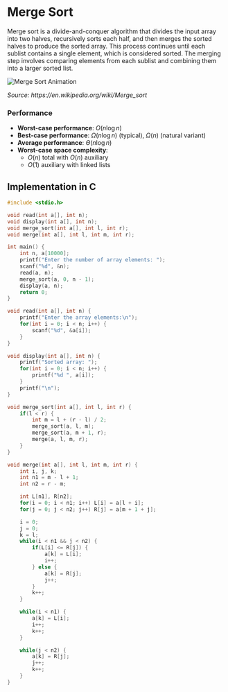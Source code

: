 # Merge Sort

Merge sort is a divide-and-conquer algorithm that divides the input array into two halves, recursively sorts each half, and then merges the sorted halves to produce the sorted array. This process continues until each sublist contains a single element, which is considered sorted. The merging step involves comparing elements from each sublist and combining them into a larger sorted list.

![Merge Sort Animation](https://upload.wikimedia.org/wikipedia/commons/c/cc/Merge-sort-example-300px.gif)
<p><em>Source: https://en.wikipedia.org/wiki/Merge_sort </em></p>

### Performance
- **Worst-case performance**: $O(n \log n)$
- **Best-case performance**: $\Omega(n \log n)$ (typical), $\Omega(n)$ (natural variant)
- **Average performance**: $\Theta(n \log n)$
- **Worst-case space complexity**: 
  - $O(n)$ total with $O(n)$ auxiliary
  - $O(1)$ auxiliary with linked lists


## Implementation in C

```c
#include <stdio.h>

void read(int a[], int n);
void display(int a[], int n);
void merge_sort(int a[], int l, int r);
void merge(int a[], int l, int m, int r);

int main() {
    int n, a[10000];
    printf("Enter the number of array elements: ");
    scanf("%d", &n);
    read(a, n);
    merge_sort(a, 0, n - 1);
    display(a, n);
    return 0;
}

void read(int a[], int n) {
    printf("Enter the array elements:\n");
    for(int i = 0; i < n; i++) {
        scanf("%d", &a[i]);
    }
}

void display(int a[], int n) {
    printf("Sorted array: ");
    for(int i = 0; i < n; i++) {
        printf("%d ", a[i]);
    }
    printf("\n");
}

void merge_sort(int a[], int l, int r) {
    if(l < r) {
        int m = l + (r - l) / 2;
        merge_sort(a, l, m);
        merge_sort(a, m + 1, r);
        merge(a, l, m, r);
    }
}

void merge(int a[], int l, int m, int r) {
    int i, j, k;
    int n1 = m - l + 1;
    int n2 = r - m;

    int L[n1], R[n2];
    for(i = 0; i < n1; i++) L[i] = a[l + i];
    for(j = 0; j < n2; j++) R[j] = a[m + 1 + j];

    i = 0;
    j = 0;
    k = l;
    while(i < n1 && j < n2) {
        if(L[i] <= R[j]) {
            a[k] = L[i];
            i++;
        } else {
            a[k] = R[j];
            j++;
        }
        k++;
    }

    while(i < n1) {
        a[k] = L[i];
        i++;
        k++;
    }

    while(j < n2) {
        a[k] = R[j];
        j++;
        k++;
    }
}
```
